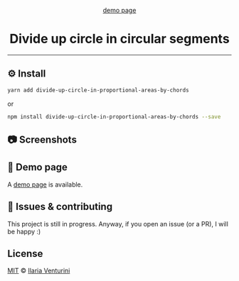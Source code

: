 <div align="center" style="text-align: center;">

[demo page](https://divide-up-circle-in-circular-segments.netlify.app/)

  <h1>Divide up circle in circular segments</h1>

</div>

---

## ⚙️ Install

```bash
yarn add divide-up-circle-in-proportional-areas-by-chords
```

or

```bash
npm install divide-up-circle-in-proportional-areas-by-chords --save
```

## 📷 Screenshots

## 🙈 Demo page

A [demo page](https://divide-up-circle-in-proportional-areas-by-chords.netlify.app/) is available.

## 🐛 Issues & contributing

This project is still in progress. Anyway, if you open an issue (or a PR), I will be happy :)

## License

[MIT](https://github.com/ilariaventurini/divide-up-circle-in-proportional-areas-by-chords/blob/master/LICENSE) © [Ilaria
Venturini](https://github.com/ilariaventurini)

<!--
TODO:
- [ ]
-->
